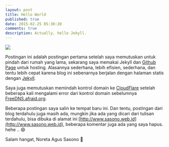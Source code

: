 ```yaml
---
layout: post
title: Hello World
published: true
date: 2015-02-25 05:30:20
comments: true
description: Actually, hello Jekyll.
---
```


![](http://pcplacements.com/wp-content/uploads/Hello-Picture.gif)

Postingan ini adalah postingan pertama setelah saya memutuskan untuk pindah dari rumah yang lama, sekarang saya memakai Jekyll dan [Github Page](http://pages.github.com) untuk hosting. Alasannya sederhana, lebih efisien, sederhana, dan tentu lebih cepat karena blog ini sebenarnya berjalan dengan halaman statis dengan [Jekyll](http://jekyllrb.com).

Saya juga memutuskan memindah kontrol domain ke [CloudFlare](http://cloudflare.com) setelah beberapa kali mengalami error dari kontrol domain sebelumnya [FreeDNS.afraid.org](http://freedns.afraid.org).

Beberapa postingan saya salin ke tempat baru ini. Dan tentu, postingan dari blog terdahulu juga masih ada, mungkin jika ada yang dicari dari tulisan terdahulu, bisa dibuka di alamat ini [http://www.sasono.web.id](http://www.sasono.web.id), beberapa komentar juga ada yang saya hapus. hehe .. :smile:

Salam hangat, Noreta Agus Sasono :pray:
